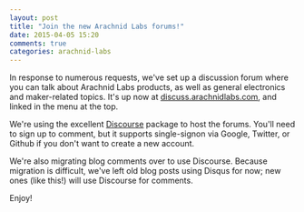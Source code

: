 ```yaml
---
layout: post
title: "Join the new Arachnid Labs forums!"
date: 2015-04-05 15:20
comments: true
categories: arachnid-labs
---
```

In response to numerous requests, we've set up a discussion forum where you can talk about Arachnid Labs products, as well as general electronics and maker-related topics. It's up now at [discuss.arachnidlabs.com](http://discuss.arachnidlabs.com/), and linked in the menu at the top.

We're using the excellent [Discourse](http://www.discourse.org/) package to host the forums. You'll need to sign up to comment, but it supports single-signon via Google, Twitter, or Github if you don't want to create a new account.

We're also migrating blog comments over to use Discourse. Because migration is difficult, we've left old blog posts using Disqus for now; new ones (like this!) will use Discourse for comments.

Enjoy!
